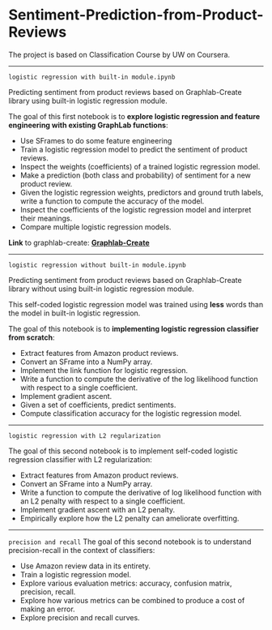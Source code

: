 # Sentiment-Prediction-from-Product-Reviews

The project is based on Classification Course by UW on Coursera.

---
``` logistic regression with built-in module.ipynb ```

Predicting sentiment from product reviews based on Graphlab-Create library using built-in logistic regression module.

The goal of this first notebook is to **explore logistic regression and feature engineering with existing GraphLab functions**:
* Use SFrames to do some feature engineering
* Train a logistic regression model to predict the sentiment of product reviews.
* Inspect the weights (coefficients) of a trained logistic regression model.
* Make a prediction (both class and probability) of sentiment for a new product review.
* Given the logistic regression weights, predictors and ground truth labels, write a function to compute the accuracy of the model.
* Inspect the coefficients of the logistic regression model and interpret their meanings.
* Compare multiple logistic regression models.

**Link** to graphlab-create:
**[Graphlab-Create](https://github.com/dato-code/GraphLab-Create-SDK)**

---
``` logistic regression without built-in module.ipynb ```

Predicting sentiment from product reviews based on Graphlab-Create library without using built-in logistic regression module.

This self-coded logistic regression model was trained using **less** words than the model in built-in logistic regression.

The goal of this notebook is to **implementing logistic regression classifier from scratch**:
* Extract features from Amazon product reviews.
* Convert an SFrame into a NumPy array.
* Implement the link function for logistic regression.
* Write a function to compute the derivative of the log likelihood function with respect to a single coefficient.
* Implement gradient ascent.
* Given a set of coefficients, predict sentiments.
* Compute classification accuracy for the logistic regression model.

---
```logistic regression with L2 regularization```

The goal of this second notebook is to implement self-coded logistic regression classifier with L2 regularization:
* Extract features from Amazon product reviews.
* Convert an SFrame into a NumPy array.
* Write a function to compute the derivative of log likelihood function with an L2 penalty with respect to a single coefficient.
* Implement gradient ascent with an L2 penalty.
* Empirically explore how the L2 penalty can ameliorate overfitting.

---
```precision and recall```
The goal of this second notebook is to understand precision-recall in the context of classifiers:
 * Use Amazon review data in its entirety.
 * Train a logistic regression model.
 * Explore various evaluation metrics: accuracy, confusion matrix, precision, recall.
 * Explore how various metrics can be combined to produce a cost of making an error.
 * Explore precision and recall curves.
